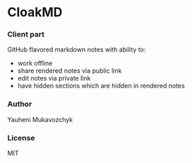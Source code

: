 # CloakMD
### Client part
GitHub flavored markdown notes with ability to:
 - work offline
 - share rendered notes via public link
 - edit notes via private link
 - have hidden sections which are hidden in rendered notes

### Author
Yauheni Mukavozchyk

### License
MIT